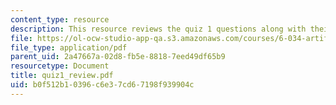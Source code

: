 ```yaml
---
content_type: resource
description: This resource reviews the quiz 1 questions along with their grading points.
file: https://ol-ocw-studio-app-qa.s3.amazonaws.com/courses/6-034-artificial-intelligence-spring-2005/b0f512b10396c6e37cd67198f939904c_quiz1_review.pdf
file_type: application/pdf
parent_uid: 2a47667a-02d8-fb5e-8818-7eed49df65b9
resourcetype: Document
title: quiz1_review.pdf
uid: b0f512b1-0396-c6e3-7cd6-7198f939904c
---
```


